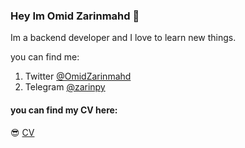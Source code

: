 ### Hey Im Omid Zarinmahd 👋

Im a backend developer and I love to learn new things.


you can find me:
1. Twitter [@OmidZarinmahd](https://twitter.com/OmidZarinmahd)
2. Telegram [@zarinpy](t.me/zarinpy)

#### you can find my CV here:
😎  [CV](https://github.com/zarinpy/zarinpy/blob/main/omidCV.pdf)

